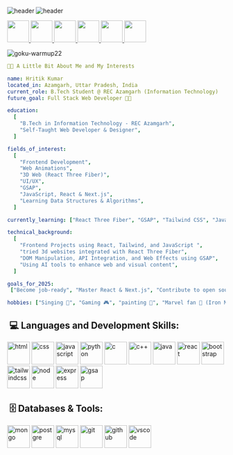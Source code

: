 ![header](https://capsule-render.vercel.app/api?type=waving&color=gradient&customColorList=1,10,1,1,10,10,30,0,2,1,10,3,18,10,1,26,4,20&height=130&section=header&text=Hey%20Everyone!&animation=fade&fontSize=90)
![header](https://capsule-render.vercel.app/api?type=transparent&color=timeGradient&height=35&section=header&text=Let's%20Connect%20and%20have%20a%20chat;/&animation=fade&fontSize=25)

  <a href="https://www.instagram.com/hritikkumar/">
  <img height="50" src="https://cdn2.iconfinder.com/data/icons/social-icons-33/128/Instagram-512.png"/>
</a> 
<a href="https://www.instagram.com/hritikkumar/">
  <img height="50" src="https://cdn2.iconfinder.com/data/icons/social-media-and-payment/64/-15-512.png"/>
</a>
<a  href="https://www.instagram.com/hritikkumar/">
  <img height="50" src="https://encrypted-tbn0.gstatic.com/images?q=tbn:ANd9GcSYQIqzv3klUwYdw6gGu46ZGaLUndElkWqDwA&s"/>
</a>
<a  href="https://www.instagram.com/hritikkumar/">
  <img height="50" src="https://cdn1.iconfinder.com/data/icons/unicons-line-vol-3/24/discord-512.png"/>
</a>
<a  href="https://www.instagram.com/hritikkumar/">
  <img height="50" src="https://cdn-icons-png.freepik.com/512/3135/3135715.png?uid=R198168497&ga=GA1.1.1313129091.1738601600"/>
</a>
<a  href="https://www.instagram.com/hritikkumar/">
  <img height="50" src="https://cdn4.iconfinder.com/data/icons/social-media-logos-6/512/112-gmail_email_mail-512.png"/>
</a>


![goku-warmup22](https://github.com/user-attachments/assets/77c5745a-2cda-42f2-9c14-699919c42049)


```yaml
🧑‍💻 A Little Bit About Me and My Interests

name: Hritik Kumar  
located_in: Azamgarh, Uttar Pradesh, India  
current_role: B.Tech Student @ REC Azamgarh (Information Technology)  
future_goal: Full Stack Web Developer 👨‍💻  

education:  
  [
    "B.Tech in Information Technology - REC Azamgarh",
    "Self-Taught Web Developer & Designer",
  ]

fields_of_interest:  
  [
    "Frontend Development",
    "Web Animations",
    "3D Web (React Three Fiber)",
    "UI/UX",
    "GSAP",
    "JavaScript, React & Next.js",
    "Learning Data Structures & Algorithms",
  ]

currently_learning: ["React Three Fiber", "GSAP", "Tailwind CSS", "Java", "PostgreSQL","next"]

technical_background:  
  [
    "Frontend Projects using React, Tailwind, and JavaScript ",
    "tried 3d websites integrated with React Three Fiber",
    "DOM Manipulation, API Integration, and Web Effects using GSAP",
    "Using AI tools to enhance web and visual content",
  ]

goals_for_2025:  
 ["Become job-ready", "Master React & Next.js", "Contribute to open source"]

hobbies: ["Singing 🎤", "Gaming 🎮", "painting 🎨", "Marvel fan 🦾 (Iron Man FTW)"]

```


<h2>  &nbsp;💻 Languages and Development Skills:</h2>
<p align="left">
<img src="https://cdn.jsdelivr.net/gh/devicons/devicon@latest/icons/html5/html5-original-wordmark.svg" alt="html" width="52" height="52"/>
<img src="https://cdn.jsdelivr.net/gh/devicons/devicon@latest/icons/css3/css3-original-wordmark.svg" alt="css" width="52" height="52"/>
<img src="https://cdn.jsdelivr.net/gh/devicons/devicon@latest/icons/javascript/javascript-original.svg" alt="javascript" width="52" height="52"/>
<img src="https://cdn.jsdelivr.net/gh/devicons/devicon@latest/icons/python/python-original.svg" alt="python" width="52" height="52"/>
<img src="https://cdn.jsdelivr.net/gh/devicons/devicon@latest/icons/c/c-original.svg" alt="c" width="52" height="52"/>
<img src="https://cdn.jsdelivr.net/gh/devicons/devicon@latest/icons/cplusplus/cplusplus-original.svg" alt="c++" width="52" height="52"/>
<img src="https://cdn.jsdelivr.net/gh/devicons/devicon@latest/icons/java/java-original-wordmark.svg" alt="java" width="52" height="52"/>
<img src="https://cdn.jsdelivr.net/gh/devicons/devicon@latest/icons/react/react-original-wordmark.svg" alt="react" width="52" height="52"/>
<img src="https://cdn.jsdelivr.net/gh/devicons/devicon@latest/icons/bootstrap/bootstrap-original-wordmark.svg" alt="bootstrap" width="52" height="52"/>
<img src="https://cdn.jsdelivr.net/gh/devicons/devicon@latest/icons/tailwindcss/tailwindcss-original.svg" alt="tailwindcss" width="52" height="52"/>
<img src="https://cdn.jsdelivr.net/gh/devicons/devicon@latest/icons/nodejs/nodejs-plain-wordmark.svg" alt="node" width="52" height="52"/>
<img src="https://upload.vectorlogo.zone/logos/expressjs/images/a1b5cb1f-dae7-4971-ab5b-68efce751b0f.svg" alt="express"width="52" height="52"/>
<img src="https://raw.githubusercontent.com/get-icon/geticon/master/icons/gsap.svg" alt="gsap"width="52" height="52"/>
</p>

<h2>  &nbsp;🗄️ Databases & Tools:</h2>
<p align="left">
<img src="https://cdn.jsdelivr.net/gh/devicons/devicon@latest/icons/mongodb/mongodb-plain-wordmark.svg" alt="mongo"width="52" height="52"/>
<img src="https://cdn.jsdelivr.net/gh/devicons/devicon@latest/icons/postgresql/postgresql-original-wordmark.svg" alt="postgre" width="52" height="52"/>
<img src="https://cdn.jsdelivr.net/gh/devicons/devicon@latest/icons/mysql/mysql-original-wordmark.svg" alt="mysql" width="52" height="52"/>
<img src="https://cdn.jsdelivr.net/gh/devicons/devicon@latest/icons/git/git-original.svg" alt="git" width="52" height="52"/>
<img src="https://cdn1.iconfinder.com/data/icons/unicons-line-vol-3/24/github-512.png" alt="github" width="52" height="52"/>
<img src="https://cdn.jsdelivr.net/gh/devicons/devicon@latest/icons/vscode/vscode-original.svg" alt="vscode" width="52" height="52"/>
</p>

  

<!--
**Hritik-Kumar-dev/Hritik-Kumar-dev** is a ✨ _special_ ✨ repository because its `README.md` (this file) appears on your GitHub profile.

Here are some ideas to get you started:

- 🔭 I’m currently working on ...
- 🌱 I’m currently learning ...
- 👯 I’m looking to collaborate on ...
- 🤔 I’m looking for help with ...
- 💬 Ask me about ...
- 📫 How to reach me: ...
- 😄 Pronouns: ...
- ⚡ Fun fact: ...
-->
